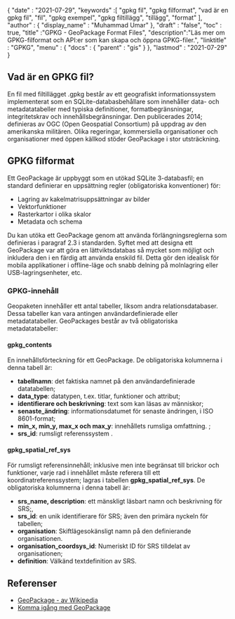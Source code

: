 {
  "date" : "2021-07-29",
  "keywords" :[ "gpkg fil", "gpkg filformat", "vad är en gpkg fil", "fil", "gpkg exempel", "gpkg filtillägg", "tillägg", "format" ],
  "author" : {
    "display_name" : "Muhammad Umar"
},
  "draft" : "false",
  "toc" : true,
  "title" :"GPKG - GeoPackage Format Files",
  "description":"Läs mer om GPKG-filformat och API:er som kan skapa och öppna GPKG-filer.",
  "linktitle" : "GPKG",
  "menu" : {
    "docs" : {
      "parent" : "gis"
}
},
  "lastmod" : "2021-07-29"
}

## Vad är en GPKG fil?
En fil med filtillägget .gpkg består av ett geografiskt informationssystem implementerat som en SQLite-databasbehållare som innehåller data- och metadatatabeller med typiska definitioner, formatbegränsningar, integritetskrav och innehållsbegränsningar. Den publicerades 2014; definieras av OGC (Open Geospatial Consortium) på uppdrag av den amerikanska militären. Olika regeringar, kommersiella organisationer och organisationer med öppen källkod stöder GeoPackage i stor utsträckning.

## GPKG filformat
Ett GeoPackage är uppbyggt som en utökad SQLite 3-databasfil; en standard definierar en uppsättning regler (obligatoriska konventioner) för:
- Lagring av kakelmatrisuppsättningar av bilder
- Vektorfunktioner
- Rasterkartor i olika skalor
- Metadata och schema

Du kan utöka ett GeoPackage genom att använda förlängningsreglerna som definieras i paragraf 2.3 i standarden. Syftet med att designa ett GeoPackage var att göra en lättviktsdatabas så mycket som möjligt och inkludera den i en färdig att använda enskild fil. Detta gör den idealisk för mobila applikationer i offline-läge och snabb delning på molnlagring eller USB-lagringsenheter, etc.

### GPKG-innehåll
Geopaketen innehåller ett antal tabeller, liksom andra relationsdatabaser. Dessa tabeller kan vara antingen användardefinierade eller metadatatabeller. GeoPackages består av två obligatoriska metadatatabeller:

#### gpkg_contents
En innehållsförteckning för ett GeoPackage. De obligatoriska kolumnerna i denna tabell är:

- **tabellnamn**: det faktiska namnet på den användardefinierade datatabellen;
- **data_type**: datatypen, t.ex. titlar, funktioner och attribut;
- **identifierare och beskrivning**: text som kan läsas av människor;
- **senaste_ändring**: informationsdatumet för senaste ändringen, i ISO 8601-format;
- **min_x, min_y, max_x och max_y**: innehållets rumsliga omfattning. ;
- **srs_id**: rumsligt referenssystem .

#### gpkg_spatial_ref_sys
För rumsligt referensinnehåll; inklusive men inte begränsat till brickor och funktioner, varje rad i innehållet måste referera till ett koordinatreferenssystem; lagras i tabellen **gpkg_spatial_ref_sys**. De obligatoriska kolumnerna i denna tabell är:

- **srs_name, description**: ett mänskligt läsbart namn och beskrivning för SRS;,
- **srs_id**: en unik identifierare för SRS; även den primära nyckeln för tabellen;
- **organisation**: Skiftlägesokänsligt namn på den definierande organisationen.
- **organisation_coordsys_id**: Numeriskt ID för SRS tilldelat av organisationen;
- **definition**: Välkänd textdefinition av SRS.


## Referenser

* [GeoPackage - av Wikipedia](https://en.wikipedia.org/wiki/GeoPackage)
* [Komma igång med GeoPackage](http://www.geopackage.org/guidance/getting-started.html)


